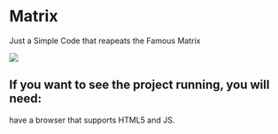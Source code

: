 # Matrix
Just a Simple Code that reapeats the Famous Matrix

<img src="https://user-images.githubusercontent.com/81646221/181363647-bbea628c-d211-444b-ab0c-e6929d15e95a.png">


## If you want to see the project running, you will need:

have a browser that supports HTML5 and JS.
